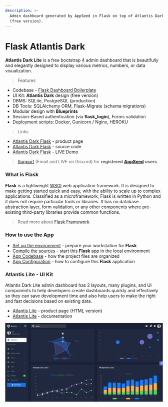 ```yaml
---
description: >-
  Admin dashboard generated by AppSeed in Flask on top of Atlantis Dark design
  (free version).
---
```


# Flask Atlantis Dark

**Atlantis Dark Lite** is a free bootstrap 4 admin dashboard that is beautifully and elegantly designed to display various metrics, numbers, or data visualization.&#x20;

> Features

* Codebase - [Flask Dashboard Boilerplate](../../boilerplate-code/flask-dashboard.md)
* UI Kit: **Atlantis Dark** design (free version)&#x20;
* DBMS: SQLite, PostgreSQL (production)
* DB Tools: SQLAlchemy ORM, Flask-Migrate (schema migrations)
* Modular design with **Blueprints**
* Session-Based authentication (via **flask\_login**), Forms validation
* Deployment scripts: Docker, Gunicorn / Nginx, HEROKU&#x20;

> Links

* [Atlantis Dark Flask](https://appseed.us/admin-dashboards/flask-dashboard-atlantis-dark) - product page
* [Atlantis Dark Flask](https://github.com/app-generator/flask-dashboard-atlantis-dark) - source code&#x20;
* [Atlantis Dark Flask](https://flask-atlantis-dark.appseed-srv1.com) - LIVE Demo&#x20;

> [Support](https://appseed.us/support) (Email and LIVE on Discord) for **registered** [**AppSeed**](https://appseed.us) **users**.



### What is Flask

**Flask** is a lightweight [WSGI](../../content/what-is/wsgi.md) web application framework. It is designed to make getting started quick and easy, with the ability to scale up to complex applications. Classified as a microframework, Flask is written in Python and it does not require particular tools or libraries. It has no database abstraction layer, form validation, or any other components where pre-existing third-party libraries provide common functions.

> Read more about [Flask Framework](../../content/what-is/flask.md)



### How to use the App

* [Set up the environment](../../boilerplate-code/flask-dashboard.md#environment) - prepare your workstation for **Flask**
* [Compile the sources](../../boilerplate-code/flask-dashboard.md#build-the-app-1) - start this **Flask** app in the local environment
* [App Codebase](../../boilerplate-code/flask-dashboard.md#app-codebase) - how the project files are organized
* [App Configuration](../../boilerplate-code/flask-dashboard.md#app-configuration) - how to configure this **Flask** application



### Atlantis Lite - UI Kit

Atlantis Dark Lite admin dashboard has 2 layouts, many plugins, and UI components to help developers create dashboards quickly and effectively so they can save development time and also help users to make the right and fast decisions based on existing data.

* [Atlantis Lite](https://www.themekita.com/atlantis-lite-bootstrap-dashboard.html) - product page (HTML version)
* [Atlantis Lite](https://themekita.com/demo-atlantis-bootstrap/livepreview/documentation/) - documentation&#x20;

![Atlantis Lite - Dark Layout Dashboard.](../../.gitbook/assets/atlantis-lite-cover.png)

